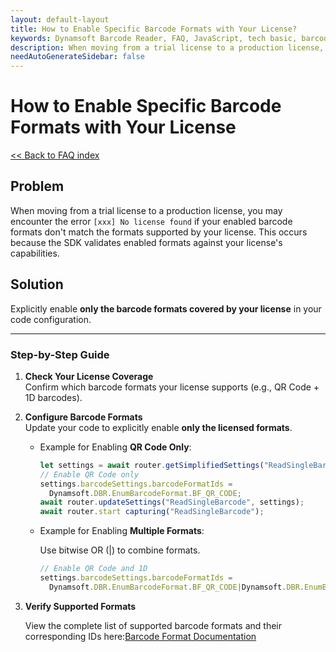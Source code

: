 ```yaml
---
layout: default-layout
title: How to Enable Specific Barcode Formats with Your License?
keywords: Dynamsoft Barcode Reader, FAQ, JavaScript, tech basic, barcode format, no license found
description: When moving from a trial license to a production license, you may encounter the error `[xxx] No license found` if your enabled barcode formats don't match the formats supported by your license?
needAutoGenerateSidebar: false
---
```


# How to Enable Specific Barcode Formats with Your License
[<< Back to FAQ index](index.md)

## Problem
When moving from a trial license to a production license, you may encounter the error `[xxx] No license found` if your enabled barcode formats don't match the formats supported by your license. This occurs because the SDK validates enabled formats against your license's capabilities.

## Solution
Explicitly enable **only the barcode formats covered by your license** in your code configuration. 

---

### Step-by-Step Guide

1. **Check Your License Coverage**  
   Confirm which barcode formats your license supports (e.g., QR Code + 1D barcodes).

2. **Configure Barcode Formats**  
   Update your code to explicitly enable **only the licensed formats**.  
   - Example for Enabling **QR Code Only**:

      ```javascript
      let settings = await router.getSimplifiedSettings("ReadSingleBarcode");
      // Enable QR Code only
      settings.barcodeSettings.barcodeFormatIds = 
        Dynamsoft.DBR.EnumBarcodeFormat.BF_QR_CODE;
      await router.updateSettings("ReadSingleBarcode", settings);
      await router.start capturing("ReadSingleBarcode");
      ```
   
   - Example for Enabling **Multiple Formats**:

     Use bitwise OR (|) to combine formats.
      ```javascript
      // Enable QR Code and 1D
      settings.barcodeSettings.barcodeFormatIds = 
        Dynamsoft.DBR.EnumBarcodeFormat.BF_QR_CODE|Dynamsoft.DBR.EnumBarcodeFormat.BF_ONED;
      ```

4. **Verify Supported Formats**

   View the complete list of supported barcode formats and their corresponding IDs here:[Barcode Format Documentation](https://www.dynamsoft.com/capture-vision/docs/core/enums/barcode-reader/barcode-format.html?lang=js&product=dbr)

